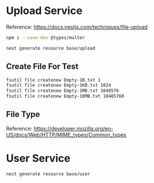 # Upload Service

Reference: https://docs.nestjs.com/techniques/file-upload
``` bash
npm i --save-dev @types/multer
```

``` bash
nest generate resource base/upload
```

## Create File For Test
``` bash
fsutil file createnew Empty-1B.txt 1
fsutil file createnew Empty-1KB.txt 1024
fsutil file createnew Empty-1MB.txt 1048576
fsutil file createnew Empty-10MB.txt 10485760
```

## File Type
Reference: https://developer.mozilla.org/en-US/docs/Web/HTTP/MIME_types/Common_types

# User Service
``` bash
nest generate resource base/user
```